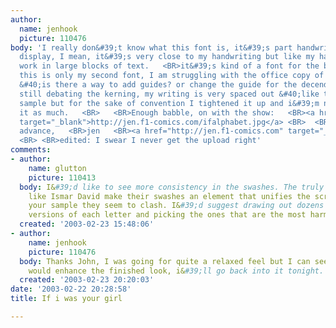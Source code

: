 ```yaml
---
author:
  name: jenhook
  picture: 110476
body: 'I really don&#39;t know what this font is, it&#39;s part handwriting but part
  display, I mean, it&#39;s very close to my handwriting but like my handwriting doesn&#39;t
  work in large blocks of text.   <BR>it&#39;s kind of a font for the backs of photos.   <BR>   <BR>please
  this is only my second font, I am struggling with the office copy of fontographer
  &#40;is there a way to add guides? or change the guide for the decender?&#41;   <BR>   <BR>I&#39;m
  still debating the kerning, my writing is very spaced out &#40;like the alphabet
  sample but for the sake of convention I tightened it up and i&#39;m not sure i like
  it as much.   <BR>   <BR>Enough babble, on with the show:   <BR><a href="http://jen.f1-comics.com/ifalphabet.jpg"
  target="_blank">http://jen.f1-comics.com/ifalphabet.jpg</a> <BR>  <BR>Thanks in
  advance,   <BR>jen   <BR><a href="http://jen.f1-comics.com" target="_blank">http://jen.f1-comics.com</a>
  <BR> <BR>edited: I swear I never get the upload right'
comments:
- author:
    name: glutton
    picture: 110413
  body: I&#39;d like to see more consistency in the swashes. The truly great calligraphers
    like Ismar David make their swashes an element that unifies the script, and in
    your sample they seem to clash. I&#39;d suggest drawing out dozens of different
    versions of each letter and picking the ones that are the most harmonious.
  created: '2003-02-23 15:48:06'
- author:
    name: jenhook
    picture: 110476
  body: Thanks John, I was going for quite a relaxed feel but I can see how your suggestions
    would enhance the finished look, i&#39;ll go back into it tonight. <BR>jen
  created: '2003-02-23 20:20:03'
date: '2003-02-22 20:28:58'
title: If i was your girl

---
```

